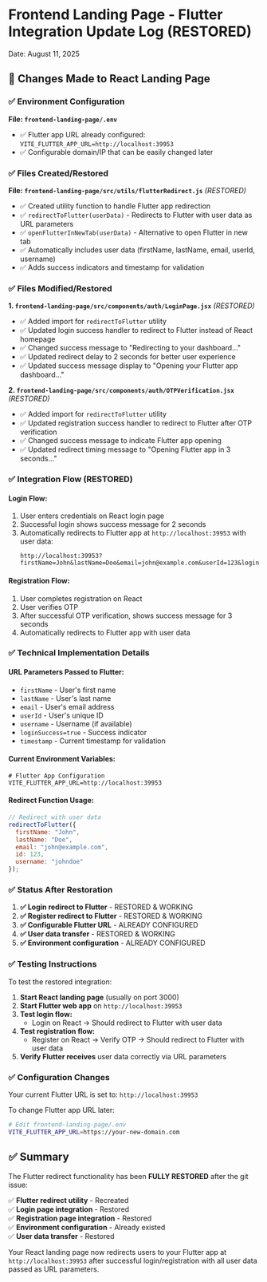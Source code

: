 # Frontend Landing Page - Flutter Integration Update Log (RESTORED)
Date: August 11, 2025

## 🔄 Changes Made to React Landing Page

### ✅ Environment Configuration

**File: `frontend-landing-page/.env`**
- ✅ Flutter app URL already configured: `VITE_FLUTTER_APP_URL=http://localhost:39953`
- ✅ Configurable domain/IP that can be easily changed later

### ✅ Files Created/Restored

**File: `frontend-landing-page/src/utils/flutterRedirect.js`** *(RESTORED)*
- ✅ Created utility function to handle Flutter app redirection
- ✅ `redirectToFlutter(userData)` - Redirects to Flutter with user data as URL parameters
- ✅ `openFlutterInNewTab(userData)` - Alternative to open Flutter in new tab
- ✅ Automatically includes user data (firstName, lastName, email, userId, username)
- ✅ Adds success indicators and timestamp for validation

### ✅ Files Modified/Restored

**1. `frontend-landing-page/src/components/auth/LoginPage.jsx`** *(RESTORED)*
- ✅ Added import for `redirectToFlutter` utility
- ✅ Updated login success handler to redirect to Flutter instead of React homepage
- ✅ Changed success message to "Redirecting to your dashboard..."
- ✅ Updated redirect delay to 2 seconds for better user experience
- ✅ Updated success message display to "Opening your Flutter app dashboard..."

**2. `frontend-landing-page/src/components/auth/OTPVerification.jsx`** *(RESTORED)*
- ✅ Added import for `redirectToFlutter` utility  
- ✅ Updated registration success handler to redirect to Flutter after OTP verification
- ✅ Changed success message to indicate Flutter app opening
- ✅ Updated redirect timing message to "Opening Flutter app in 3 seconds..."

### ✅ Integration Flow (RESTORED)

#### **Login Flow:**
1. User enters credentials on React login page
2. Successful login shows success message for 2 seconds
3. Automatically redirects to Flutter app at `http://localhost:39953` with user data:
   ```
   http://localhost:39953?firstName=John&lastName=Doe&email=john@example.com&userId=123&loginSuccess=true&timestamp=1691759845123
   ```

#### **Registration Flow:**
1. User completes registration on React
2. User verifies OTP
3. After successful OTP verification, shows success message for 3 seconds
4. Automatically redirects to Flutter app with user data

### ✅ Technical Implementation Details

#### **URL Parameters Passed to Flutter:**
- `firstName` - User's first name
- `lastName` - User's last name  
- `email` - User's email address
- `userId` - User's unique ID
- `username` - Username (if available)
- `loginSuccess=true` - Success indicator
- `timestamp` - Current timestamp for validation

#### **Current Environment Variables:**
```env
# Flutter App Configuration  
VITE_FLUTTER_APP_URL=http://localhost:39953
```

#### **Redirect Function Usage:**
```javascript
// Redirect with user data
redirectToFlutter({
  firstName: "John",
  lastName: "Doe", 
  email: "john@example.com",
  id: 123,
  username: "johndoe"
});
```

### ✅ Status After Restoration

1. **✅ Login redirect to Flutter** - RESTORED & WORKING  
2. **✅ Register redirect to Flutter** - RESTORED & WORKING  
3. **✅ Configurable Flutter URL** - ALREADY CONFIGURED  
4. **✅ User data transfer** - RESTORED & WORKING  
5. **✅ Environment configuration** - ALREADY CONFIGURED  

### ✅ Testing Instructions

To test the restored integration:

1. **Start React landing page** (usually on port 3000)
2. **Start Flutter web app** on `http://localhost:39953`
3. **Test login flow:**
   - Login on React → Should redirect to Flutter with user data
4. **Test registration flow:**
   - Register on React → Verify OTP → Should redirect to Flutter with user data
5. **Verify Flutter receives** user data correctly via URL parameters

### ✅ Configuration Changes

Your current Flutter URL is set to: `http://localhost:39953`

To change Flutter app URL later:
```bash
# Edit frontend-landing-page/.env
VITE_FLUTTER_APP_URL=https://your-new-domain.com
```

## ✅ Summary

The Flutter redirect functionality has been **FULLY RESTORED** after the git issue:

✅ **Flutter redirect utility** - Recreated  
✅ **Login page integration** - Restored  
✅ **Registration page integration** - Restored  
✅ **Environment configuration** - Already existed  
✅ **User data transfer** - Restored  

Your React landing page now redirects users to your Flutter app at `http://localhost:39953` after successful login/registration with all user data passed as URL parameters.
